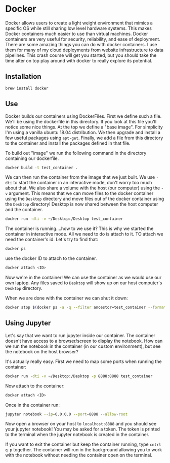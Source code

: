 # Docker

Docker allows users to create a light weight environment that mimics a specific OS while still sharing low level hardware systems. This makes Docker containers much easier to use than virtual machines. Docker containers are very useful for security, reliability, and ease of deployment. There are some amazing things you can do with docker containers. I use them for many of my cloud deployments from website infrastructure to data pipelines. This crash course will get you started, but you should take the time alter on top play around with docker to really explore its potential.

## Installation

```
brew install docker
```

## Use

Docker builds our containers using DockerFiles. First we define such a file. We'll be using the dockerfile in this directory. If you look at this file you'll notice some nice things. At the top we define a "base image". For simplicity I'm using a vanilla ubuntu 18.04 distribution. We then upgrade and install a few useful packages using `apt-get`. Finally, we add a file from this directory to the container and install the packages defined in that file.

To build out "image" we run the following command in the directory containing our dockerfile.

~~~Bash
docker build -t test_container .
~~~

We can then run the container from the image that we just built. We use `-dti` to start the container in an interactive mode, don't worry too much about that. We also share a volume with the host (our computer) using the `-v` argument. This means that we can move files to the docker container using the `Desktop` directory and move files out of the docker container using the `Desktop` directory! Desktop is now shared between the host computer and the container.

~~~Bash
docker run -dti -v ~/Desktop:/Desktop test_container
~~~

The container is running....how to we use it? This is why we started the container in interactive mode. All we need to do is attach to it. TO attach we need the container's id. Let's try to find that:

~~~Bash
docker ps
~~~

use the docker ID to attach to the container.

~~~Bash
docker attach <ID>
~~~

Now we're in the container! We can use the container as we would use our own laptop. Any files saved to `Desktop` will show up on our host computer's `Desktop` directory.

When we are done with the container we can shut it down:

~~~Bash
docker stop $(docker ps -a -q --filter ancestor=test_container --format="{{.ID}}")
~~~

## Using Jupyter

Let's say that we want to run jupyter inside our container. The container doesn't have access to a browser/screen to display the notebook. How can we run the notebook in the container (in our custom environment), but see the notebook on the host browser?

It's actually really easy. First we need to map some ports when running the container:

~~~Bash
docker run -dti -v ~/Desktop:/Desktop -p 8888:8888 test_container
~~~

Now attach to the container:

~~~Bash
docker attach <ID>
~~~

Once in the container run:

~~~Bash
jupyter notebook --ip=0.0.0.0 --port=8888 --allow-root
~~~

Now open a browser on your host to `localhost:8888` and you should see your jupyter notebook! You may be asked for a token. The token is printed to the terminal when the jupyter notebook is created in the container.

If you want to exit the container but keep the container running, type `cntrl q p` together. The container will run in the background allowing you to work with the notebook without needing the container open on the terminal.
